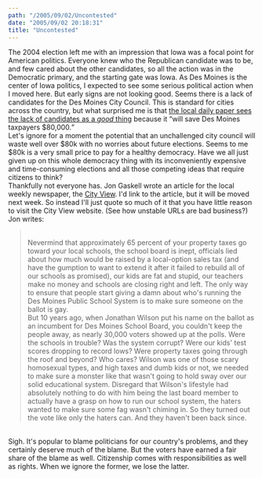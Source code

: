 ```yaml
---
path: "/2005/09/02/Uncontested" 
date: "2005/09/02 20:18:31" 
title: "Uncontested" 
---
```

The 2004 election left me with an impression that Iowa was a focal point for American politics. Everyone knew who the Republican candidate was to be, and few cared about the other candidates, so all the action was in the Democratic primary, and the starting gate was Iowa. As Des Moines is the center of Iowa politics, I expected to see some serious political action when I moved here. But early signs are not looking good. Seems there is a lack of candidates for the Des Moines City Council. This is standard for cities across the country, but what surprised me is that <a href="http://www.desmoinesregister.com/apps/pbcs.dll/article?AID=/20050902/NEWS05/509020371/1001/RSS01">the local daily paper sees the lack of candidates as a *good* thing</a> because it <q>will save Des Moines taxpayers $80,000.</q><br>Let's ignore for a moment the potential that an unchallenged city council will waste well over $80k with no worries about future elections. Seems to me $80k is a very small price to pay for a healthy democracy. Have we all just given up on this whole democracy thing with its inconveniently expensive and time-consuming elections and all those competing ideas that require citizens to think?<br>Thankfully not everyone has. Jon Gaskell wrote an article for the local weekly newspaper, the <a href="http://dmcityview.com/">City View</a>. I'd link to the article, but it will be moved next week. So instead I'll just quote so much of it that you have little reason to visit the City View website. (See how unstable URLs are bad business?) Jon writes:<br><blockquote><br>Nevermind that approximately 65 percent of your property taxes go toward your local schools, the school board is inept, officials lied about how much would be raised by a local-option sales tax (and have the gumption to want to extend it after it failed to rebuild all of our schools as promised), our kids are fat and stupid, our teachers make no money and schools are closing right and left. The only way to ensure that people start giving a damn about who's running the Des Moines Public School System is to make sure someone on the ballot is gay.<br>But 10 years ago, when Jonathan Wilson put his name on the ballot as an incumbent for Des Moines School Board, you couldn't keep the people away, as nearly 30,000 voters showed up at the polls. Were the schools in trouble? Was the system corrupt? Were our kids' test scores dropping to record lows? Were property taxes going through the roof and beyond? Who cares? Wilson was one of those scary homosexual types, and high taxes and dumb kids or not, we needed to make sure a monster like that wasn't going to hold sway over our solid educational system. Disregard that Wilson's lifestyle had absolutely nothing to do with him being the last board member to actually have a grasp on how to run our school system, the haters wanted to make sure some fag wasn't chiming in. So they turned out the vote like only the haters can. And they haven't been back since.<br></blockquote><br>Sigh. It's popular to blame politicians for our country's problems, and they certainly deserve much of the blame. But the voters have earned a fair share of the blame as well. Citizenship comes with responsibilities as well as rights. When we ignore the former, we lose the latter.